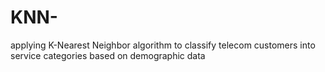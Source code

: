 # KNN-
applying K-Nearest Neighbor algorithm to classify telecom customers into service categories based on demographic data
